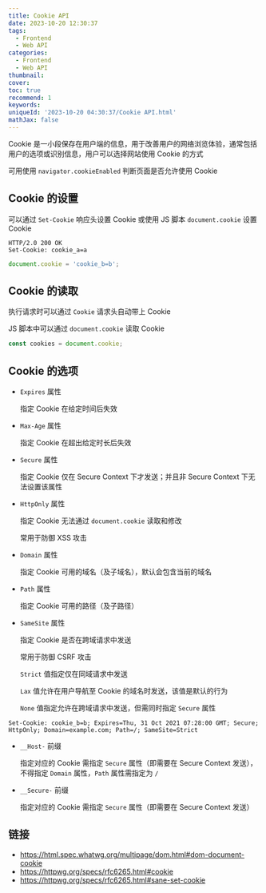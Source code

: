 ```yaml
---
title: Cookie API
date: 2023-10-20 12:30:37
tags:
  - Frontend
  - Web API
categories:
  - Frontend
  - Web API
thumbnail:
cover:
toc: true
recommend: 1
keywords:
uniqueId: '2023-10-20 04:30:37/Cookie API.html'
mathJax: false
---
```


Cookie 是一小段保存在用户端的信息，用于改善用户的网络浏览体验，通常包括用户的选项或识别信息，用户可以选择网站使用 Cookie 的方式

可用使用 `navigator.cookieEnabled` 判断页面是否允许使用 Cookie

## Cookie 的设置

可以通过 `Set-Cookie` 响应头设置 Cookie 或使用 JS 脚本 `document.cookie` 设置 Cookie

```http
HTTP/2.0 200 OK
Set-Cookie: cookie_a=a
```

```js
document.cookie = 'cookie_b=b';
```

## Cookie 的读取

执行请求时可以通过 `Cookie` 请求头自动带上 Cookie

JS 脚本中可以通过 `document.cookie` 读取 Cookie

```js
const cookies = document.cookie;
```

## Cookie 的选项

* `Expires` 属性

  指定 Cookie 在给定时间后失效

* `Max-Age` 属性

  指定 Cookie 在超出给定时长后失效

* `Secure` 属性

  指定 Cookie 仅在 Secure Context 下才发送；并且非 Secure Context 下无法设置该属性

* `HttpOnly` 属性

  指定 Cookie 无法通过 `document.cookie` 读取和修改

  常用于防御 XSS 攻击

* `Domain` 属性

  指定 Cookie 可用的域名（及子域名），默认会包含当前的域名

* `Path` 属性

  指定 Cookie 可用的路径（及子路径）

* `SameSite` 属性

  指定 Cookie 是否在跨域请求中发送

  常用于防御 CSRF 攻击

  `Strict` 值指定仅在同域请求中发送

  `Lax` 值允许在用户导航至 Cookie 的域名时发送，该值是默认的行为

  `None` 值指定允许在跨域请求中发送，但需同时指定 `Secure` 属性

```http
Set-Cookie: cookie_b=b; Expires=Thu, 31 Oct 2021 07:28:00 GMT; Secure; HttpOnly; Domain=example.com; Path=/; SameSite=Strict
```

* `__Host-` 前缀

  指定对应的 Cookie 需指定 `Secure` 属性（即需要在 Secure Context 发送），不得指定 `Domain` 属性，`Path` 属性需指定为 `/`

* `__Secure-` 前缀

  指定对应的 Cookie 需指定 `Secure` 属性（即需要在 Secure Context 发送）

## 链接

* <https://html.spec.whatwg.org/multipage/dom.html#dom-document-cookie>
* <https://httpwg.org/specs/rfc6265.html#cookie>
* <https://httpwg.org/specs/rfc6265.html#sane-set-cookie>
